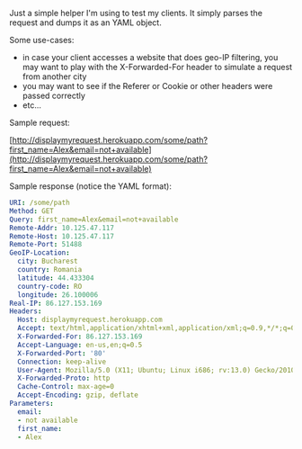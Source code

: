 Just a simple helper I'm using to test my clients.
It simply parses the request and dumps it as an YAML object.

Some use-cases:

- in case your client accesses a website that does geo-IP filtering,
  you may want to play with the X-Forwarded-For header to simulate a
  request from another city
- you may want to see if the Referer or Cookie or other headers were
  passed correctly
- etc...
 
Sample request:

[http://displaymyrequest.herokuapp.com/some/path?first_name=Alex&email=not+available](http://displaymyrequest.herokuapp.com/some/path?first_name=Alex&email=not+available)

Sample response (notice the YAML format):

```yaml
URI: /some/path
Method: GET
Query: first_name=Alex&email=not+available
Remote-Addr: 10.125.47.117
Remote-Host: 10.125.47.117
Remote-Port: 51488
GeoIP-Location:
  city: Bucharest
  country: Romania
  latitude: 44.433304
  country-code: RO
  longitude: 26.100006
Real-IP: 86.127.153.169
Headers:
  Host: displaymyrequest.herokuapp.com
  Accept: text/html,application/xhtml+xml,application/xml;q=0.9,*/*;q=0.8
  X-Forwarded-For: 86.127.153.169
  Accept-Language: en-us,en;q=0.5
  X-Forwarded-Port: '80'
  Connection: keep-alive
  User-Agent: Mozilla/5.0 (X11; Ubuntu; Linux i686; rv:13.0) Gecko/20100101 Firefox/13.0.1
  X-Forwarded-Proto: http
  Cache-Control: max-age=0
  Accept-Encoding: gzip, deflate
Parameters:
  email:
  - not available
  first_name:
  - Alex
```

